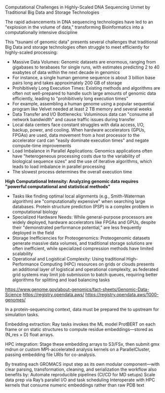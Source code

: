Computational Challenges in Highly-Scaled DNA Sequencing Unmet by Traditional Big Data and Storage Technologies

The rapid advancements in DNA sequencing technologies have led to an "explosion in the volume of data," transforming Bioinformatics into a computationally intensive discipline

This "tsunami of genomic data" presents several challenges that traditional Big Data and storage technologies often struggle to meet efficiently for highly-scaled processing:
- Massive Data Volumes: Genomic datasets are enormous, ranging from gigabases to terabases for single runs, with estimates predicting 2 to 40 exabytes of data within the next decade in genomics
- For instance, a single human genome sequence is about 3 billion base pairs long and takes approximately 200 GB of storage
- Prohibitively Long Execution Times: Existing methods and algorithms are often not well-prepared to handle such large amounts of genomic data efficiently, leading to "prohibitively long execution times"
- For example, assembling a human genome using a popular sequential program like Velvet needed at least 2 TB memory and several weeks
- Data Transfer and I/O Bottlenecks: Voluminous data can "consume all network bandwidth" and cause traffic issues during transfer
- Local data centers face constant struggles with data access, I/O, backup, power, and cooling. When hardware accelerators (GPUs, FPGAs) are used, data movement from a host processor to the accelerator card can "easily dominate execution times" and negate compute-time improvements
- Load Imbalance in Parallel Applications: Genomics applications often have "heterogeneous processing costs due to the variability of biological sequence sizes" and the use of iterative algorithms, which leads to load imbalance in parallel processing
- The slowest process determines the overall execution time

**High Computational Intensity: Analyzing genomic data requires "powerful computational and statistical methods"**

- Tasks like finding optimal local alignments (e.g., Smith-Waterman algorithm) are "computationally expensive" when searching large databases. Protein structure prediction (PSP) is a complex problem in computational biology
- Specialized Hardware Needs: While general-purpose processors are widely deployed, hardware accelerators like FPGAs and GPUs, despite their "demonstrated performance potential," are less frequently deployed in the field
- Storage Inefficiencies for Proteogenomics: Proteogenomic datasets generate massive data volumes, and traditional storage solutions are often inefficient, while specialized compression methods have limited scalability
- Operational and Logistical Complexity: Using traditional High-Performance Computing (HPC) resources on grids or clouds presents an additional layer of logistical and operational complexity, as federated grid systems may limit job submission to batch queues, requiring better algorithms for splitting and load balancing tasks


https://www.genome.gov/about-genomics/fact-sheets/Genomic-Data-Science
https://registry.opendata.aws/
https://registry.opendata.aws/1000-genomes/

In a protein-sequencing context, data must be prepared the to upstream for simulation tasks. 

Embedding extraction: Ray tasks invokes the ML model ProtBERT on each frame or on static structures to compute residue embeddings—stored as (N_res × D) float arrays.

HPC integration: Stage these embedding arrays to S3/FSx, then submit gmx mdrun or custom MPI-accelerated analysis kernels on a ParallelCluster, passing embedding file URIs for co-analysis.

By treating each GROMACS input step as its own modular component—with clear parsing, transformation, cleaning, and serialization the workflow also benefits by:
    Automate reproducible pipelines (CI/CD for MD setups)
    Scale data prep via Ray’s parallel I/O and task scheduling
    Interoperate with HPC kernels that consume numeric embeddings rather than raw PDB text



